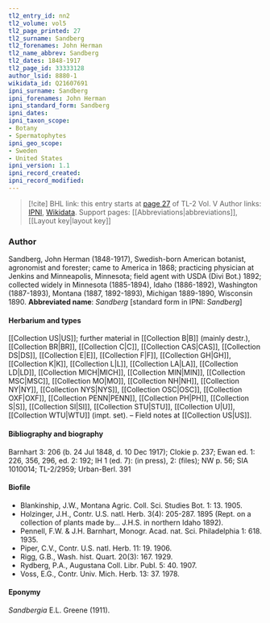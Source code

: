 ```yaml
---
tl2_entry_id: nn2
tl2_volume: vol5
tl2_page_printed: 27
tl2_surname: Sandberg
tl2_forenames: John Herman
tl2_name_abbrev: Sandberg
tl2_dates: 1848-1917
tl2_page_id: 33333128
author_lsid: 8880-1
wikidata_id: Q21607691
ipni_surname: Sandberg
ipni_forenames: John Herman
ipni_standard_form: Sandberg
ipni_dates: 
ipni_taxon_scope: 
- Botany
- Spermatophytes
ipni_geo_scope: 
- Sweden
- United States
ipni_version: 1.1
ipni_record_created: 
ipni_record_modified:
---
```


> [!cite] BHL link: this entry starts at [page 27](https://www.biodiversitylibrary.org/page/33333128) of TL-2 Vol. V
> Author links: [IPNI](https://www.ipni.org/a/8880-1), [Wikidata](https://www.wikidata.org/wiki/Q21607691). Support pages: [[Abbreviations|abbreviations]], [[Layout key|layout key]]

### Author

Sandberg, John Herman (1848-1917), Swedish-born American botanist, agronomist and forester; came to America in 1868; practicing physician at Jenkins and Minneapolis, Minnesota; field agent with USDA (Divi Bot.) 1892; collected widely in Minnesota (1885-1894), Idaho (1886-1892), Washington (1887-1893), Montana (1887, 1892-1893), Michigan 1889-1890, Wisconsin 1890. 
**Abbreviated name**: *Sandberg* \[standard form in IPNI: *Sandberg*\]

#### Herbarium and types

[[Collection US|US]]; further material in [[Collection B|B]] (mainly destr.), [[Collection BR|BR]], [[Collection C|C]], [[Collection CAS|CAS]], [[Collection DS|DS]], [[Collection E|E]], [[Collection F|F]], [[Collection GH|GH]], [[Collection K|K]], [[Collection L|L]], [[Collection LA|LA]], [[Collection LD|LD]], [[Collection MICH|MICH]], [[Collection MIN|MIN]], [[Collection MSC|MSC]], [[Collection MO|MO]], [[Collection NH|NH]], [[Collection NY|NY]], [[Collection NYS|NYS]], [[Collection OSC|OSC]], [[Collection OXF|OXF]], [[Collection PENN|PENN]], [[Collection PH|PH]], [[Collection S|S]], [[Collection SI|SI]], [[Collection STU|STU]], [[Collection U|U]], [[Collection WTU|WTU]] (impt. set). – Field notes at [[Collection US|US]].

#### Bibliography and biography

Barnhart 3: 206 (b. 24 Jul 1848, d. 10 Dec 1917); Clokie p. 237; Ewan ed. 1: 226, 356, 296, ed. 2: 192; IH 1 (ed. 7): (in press), 2: (files); NW p. 56; SIA 1010014; TL-2/2959; Urban-Berl. 391

#### Biofile

- Blankinship, J.W., Montana Agric. Coll. Sci. Studies Bot. 1: 13. 1905.
- Holzinger, J.H., Contr. U.S. natl. Herb. 3(4): 205-287. 1895 (Rept. on a collection of plants made by... J.H.S. in northern Idaho 1892).
- Pennell, F.W. & J.H. Barnhart, Monogr. Acad. nat. Sci. Philadelphia 1: 618. 1935.
- Piper, C.V., Contr. U.S. natl. Herb. 11: 19. 1906.
- Rigg, G.B., Wash. hist. Quart. 20(3): 167. 1929.
- Rydberg, P.A., Augustana Coll. Libr. Publ. 5: 40. 1907.
- Voss, E.G., Contr. Univ. Mich. Herb. 13: 37. 1978.

#### Eponymy

*Sandbergia* E.L. Greene (1911).

